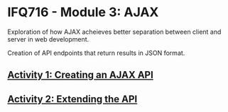 # IFQ716 - Module 3: AJAX

Exploration of how AJAX acheieves better separation between client and server in web development.

Creation of API endpoints that return results in JSON format.

## [Activity 1: Creating an AJAX API]()

## [Activity 2: Extending the API]()
